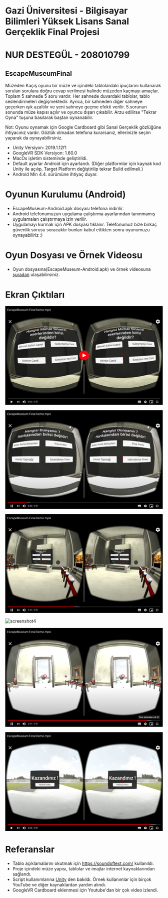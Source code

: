 # Gazi Üniversitesi - Bilgisayar Bilimleri Yüksek Lisans Sanal Gerçeklik Final Projesi
# NUR DESTEGÜL - 208010799

EscapeMuseumFinal
-------------------------------------------------------------------------------
Müzeden Kaçış oyunu bir müze ve içindeki tablolardaki ipuçlarını kullanarak sorulan sorulara doğru cevap verilmesi halinde müzeden kaçmayı amaçlar. Toplam 5 sahnede 5 soru vardır. Her sahnede duvardaki tablolar, tablo seslendirmeleri değişmektedir. Ayrıca, bir sahneden diğer sahneye geçerken ışık azaltılır ve yeni sahneye geçme efekti verilir. 5.sorunun sonunda müze kapısı açılır ve oyuncu dışarı çıkabilir. Arzu edilirse "Tekrar Oyna" tuşuna basılarak baştan oynanabilir.

Not: Oyunu oynamak için Google Cardboard gibi Sanal Gerçeklik gözlüğüne ihtiyacınız vardır. Gözlük olmadan telefona kurarsanız, ellerinizle seçim yaparak da oynayabilirsiniz.

- Unity Versiyon: 2019.1.12f1
- GoogleVR SDK Versiyon: 1.60.0
- MacOs işletim sisteminde geliştirildi.
- Default ayarlar Android için ayarlandı. (Diğer platformlar için kaynak kod Unity ile açılıp, Target Platform değiştirilip tekrar Build edilmeli.)
- Android Min 4.4. sürümüne ihtiyaç duyar.

# Oyunun Kurulumu (Android)
- EscapeMuseum-Android.apk dosyası telefona indirilir.
- Android telefonumuzun uygulama çalıştırma ayarlarından tanınmamış uygulamaları çalıştırmaya izin verilir.
- Uygulamayı kurmak için APK dosyası tıklanır. Telefonumuz bize birkaç güvenlik sorusu soracaktır bunları kabul ettikten sonra oyunumuzu oynayabiliriz :)

# Oyun Dosyası ve Örnek Videosu
- Oyun dosyasına(EscapeMuseum-Android.apk) ve örnek videosuna [şuradan](https://drive.google.com/drive/folders/1TiLPgEQzBXiPgthUzlAeLMgSqUe5X5PP?usp=sharing) ulaşabilirsiniz.

# Ekran Çıktıları
![screenshot1](screenshots/1.png)

![screenshot2](screenshots/2.png)

![screenshot3](screenshots/3.png)

![screenshot4](screenshots/4.png)

![screenshot5](screenshots/5.png)

![screenshot6](screenshots/kazandiniz.png)

# Referanslar
- Tablo açıklamalarını okutmak için https://soundoftext.com/ kullanıldı.
- Proje içindeki müze yapısı, tablolar ve imajlar internet kaynaklarından sağlandı.
- Script kullanımlarına [Unity](https://docs.unity3d.com/ScriptReference/) den bakıldı. Örnek kullanımlar için birçok YouTube ve diğer kaynaklardan yardım alındı.
- GoogleVR Cardboard eklenmesi için Youtube'dan bir çok video izlendi.